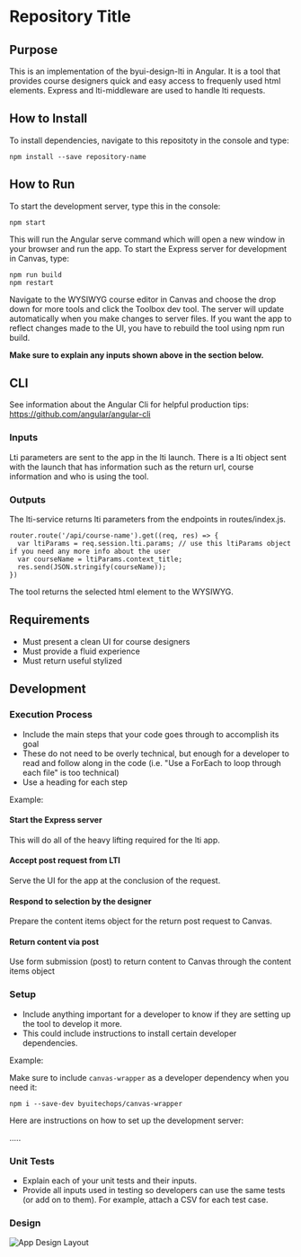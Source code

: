 # Repository Title

## Purpose

This is an implementation of the byui-design-lti in Angular. It is a tool that provides course designers quick and easy access to frequenly used html elements. Express and lti-middleware are used to handle lti requests.


## How to Install

To install dependencies, navigate to this repositoty in the console and type:

```
npm install --save repository-name
```

## How to Run

To start the development server, type this in the console:

```npm start```

This will run the Angular serve command which will open a new window in your browser and run the app. To start the Express server for development in Canvas, type:

```
npm run build
npm restart
```

Navigate to the WYSIWYG course editor in Canvas and choose the drop down for more tools and click the Toolbox dev tool. The server will update automatically when you make changes to server files. If you want the app to reflect changes made to the UI, you have to rebuild the tool using npm run build.

**Make sure to explain any inputs shown above in the section below.**

## CLI

See information about the Angular Cli for helpful production tips: https://github.com/angular/angular-cli

### Inputs

Lti parameters are sent to the app in the lti launch. There is a lti object sent with the launch that has information such as the return url, course information and who is using the tool.

### Outputs

The lti-service returns lti parameters from the endpoints in routes/index.js. 

```
router.route('/api/course-name').get((req, res) => {
  var ltiParams = req.session.lti.params; // use this ltiParams object if you need any more info about the user
  var courseName = ltiParams.context_title;
  res.send(JSON.stringify(courseName));
})
```

The tool returns the selected html element to the WYSIWYG.

## Requirements

- Must present a clean UI for course designers
- Must provide a fluid experience
- Must return useful stylized

## Development

### Execution Process
- Include the main steps that your code goes through to accomplish its goal
- These do not need to be overly technical, but enough for a developer to read and follow along in the code (i.e. "Use a ForEach to loop through each file" is too technical)
- Use a heading for each step

Example:

#### Start the Express server
This will do all of the heavy lifting required for the lti app.

#### Accept post request from LTI
Serve the UI for the app at the conclusion of the request.

#### Respond to selection by the designer
Prepare the content items object for the return post request to Canvas.

#### Return content via post
Use form submission (post) to return content to Canvas through the content items object

### Setup
- Include anything important for a developer to know if they are setting up the tool to develop it more.
- This could include instructions to install certain developer dependencies.

Example:

Make sure to include `canvas-wrapper` as a developer dependency when you need it:

```
npm i --save-dev byuitechops/canvas-wrapper
```

Here are instructions on how to set up the development server:

.....

### Unit Tests
- Explain each of your unit tests and their inputs.
- Provide all inputs used in testing so developers can use the same tests (or add on to them). For example, attach a CSV for each test case.

### Design

![App Design Layout](./src/assets/design-lti-ng.png?raw=true "App Design")
